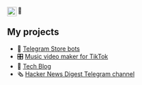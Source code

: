 👋 [<img align="left" alt="LinkedIn | LinkedIn" width="22px" src="https://cdn.jsdelivr.net/npm/simple-icons@v3/icons/linkedin.svg" />][linkedin] 


## My projects 

- 🚀 [Telegram Store bots](https://telegr.store/)
- 🎛️ [Music video maker for TikTok](https://draai.me)
- 💾 [Tech Blog](https://smirnov-am.github.io)
- 🗞️ [Hacker News Digest Telegram channel](https://t.me/hacker_news_digest)



[linkedin]: https://linkedin.com/in/smirnovam
